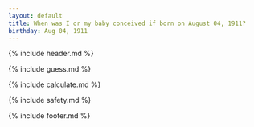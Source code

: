 ```yaml
---
layout: default
title: When was I or my baby conceived if born on August 04, 1911?
birthday: Aug 04, 1911
---
```


{% include header.md %}

{% include guess.md %}

{% include calculate.md %}

{% include safety.md %}

{% include footer.md %}




